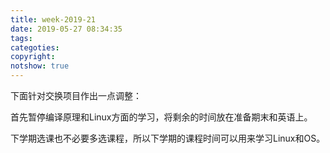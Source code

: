 ```yaml
---
title: week-2019-21
date: 2019-05-27 08:34:35
tags:
categoties:
copyright:
notshow: true
---
```


下面针对交换项目作出一点调整：

首先暂停编译原理和Linux方面的学习，将剩余的时间放在准备期末和英语上。

下学期选课也不必要多选课程，所以下学期的课程时间可以用来学习Linux和OS。
